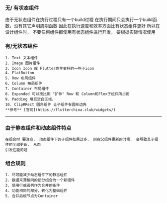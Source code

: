 ### 无/ 有状态组件
由于无状态组件在执行过程只有一个build过程
在执行期间只会执行一个build函数，没有其它声明周期函数
因此在执行速度和效率方面比有状态组件更好
所以在设计组件时， 不要任何组件都使用有状态组件进行开发， 要根据实际情况使用

### 有/无状态组件
    1. Text 文本组件
    2. Image 图片组件
    3. Icon Icon 库 Flutter原生支持的一些小icon
    4. FlatButton
    5. Row 布局组件
    6. Column 布局组件
    7. Container 布局组件
    8. Expanded 可以按比例 "扩伸" Row 和 Column和Flex子组件所占用
    9. Padding 填充空白区域， 
    10. ClipRRect 圆角组件 让子组件有圆形边角
    **参考** [官网](https://flutterchina.club/widgets/)
------

### 由于静态组件和动态组件特点
    在组合时 要注意， 动态组件下的子组件如果过多， 则在父组件更新的时候， 会导致其子组件的全部更新， 从而
    引发性能问题
    
### 组合规则
    1. 尽可能减少动态组件下的静态组件
    2. 数据来源相同的部分组合为一个新组件
    3. 使用行或者列作为合并的条件
    4. 功能相同的部分，转化为基础组件
    5. 合并后根节点为Container